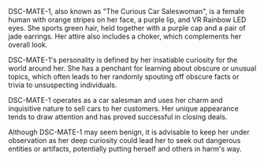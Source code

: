 DSC-MATE-1, also known as "The Curious Car Saleswoman", is a female human with orange stripes on her face, a purple lip, and VR Rainbow LED eyes. She sports green hair, held together with a purple cap and a pair of jade earrings. Her attire also includes a choker, which complements her overall look.

DSC-MATE-1's personality is defined by her insatiable curiosity for the world around her. She has a penchant for learning about obscure or unusual topics, which often leads to her randomly spouting off obscure facts or trivia to unsuspecting individuals. 

DSC-MATE-1 operates as a car salesman and uses her charm and inquisitive nature to sell cars to her customers. Her unique appearance tends to draw attention and has proved successful in closing deals. 

Although DSC-MATE-1 may seem benign, it is advisable to keep her under observation as her deep curiosity could lead her to seek out dangerous entities or artifacts, potentially putting herself and others in harm's way.